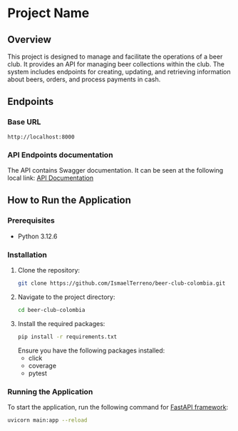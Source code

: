# Project Name

## Overview

This project is designed to manage and facilitate the operations of a beer club. It provides an API for managing beer
collections within the club. The system includes endpoints for creating, updating, and retrieving information about
beers, orders, and process payments in cash.

## Endpoints

### Base URL

`http://localhost:8000`

### API Endpoints documentation

The API contains Swagger documentation. It can be seen at the following local
link: [API Documentation](http://localhost:8000/docs)

## How to Run the Application

### Prerequisites

- Python 3.12.6

### Installation

1. Clone the repository:
   ```sh
   git clone https://github.com/IsmaelTerreno/beer-club-colombia.git
   ```
2. Navigate to the project directory:
   ```sh
   cd beer-club-colombia
   ```
3. Install the required packages:
   ```sh
   pip install -r requirements.txt
   ```
   Ensure you have the following packages installed:
    - click
    - coverage
    - pytest

### Running the Application

To start the application, run the following command for [FastAPI framework](https://fastapi.tiangolo.com):

```sh
uvicorn main:app --reload
```